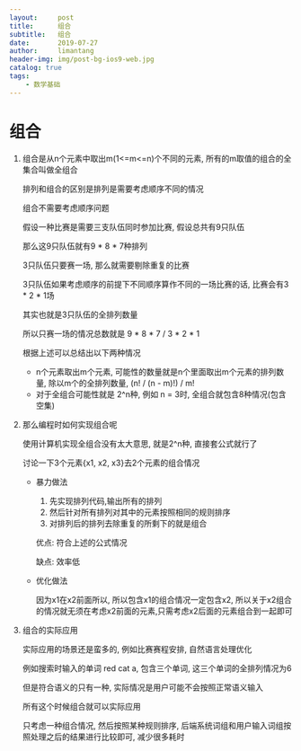 ```yaml
---
layout:     post
title:      组合
subtitle:   组合
date:       2019-07-27
author:     limantang
header-img: img/post-bg-ios9-web.jpg
catalog: true
tags:
    - 数学基础
---
```


# 组合

1. 组合是从n个元素中取出m(1<=m<=n)个不同的元素, 所有的m取值的组合的全集合叫做全组合

   排列和组合的区别是排列是需要考虑顺序不同的情况

   组合不需要考虑顺序问题

   

   假设一种比赛是需要三支队伍同时参加比赛, 假设总共有9只队伍

   那么这9只队伍就有9 * 8 * 7种排列

   3只队伍只要赛一场, 那么就需要剔除重复的比赛

   3只队伍如果考虑顺序的前提下不同顺序算作不同的一场比赛的话, 比赛会有3 * 2 * 1场

   其实也就是3只队伍的全排列数量

   所以只赛一场的情况总数就是 9 * 8 * 7 / 3 * 2 * 1

   根据上述可以总结出以下两种情况

   - n个元素取出m个元素, 可能性的数量就是n个里面取出m个元素的排列数量, 除以m个的全排列数量, (n! / (n - m)!) / m!
   - 对于全组合可能性就是 2^n种, 例如 n = 3时, 全组合就包含8种情况(包含空集)

2. 那么编程时如何实现组合呢

   使用计算机实现全组合没有太大意思, 就是2^n种, 直接套公式就行了

   讨论一下3个元素{x1, x2, x3}去2个元素的组合情况

   - 暴力做法

     1. 先实现排列代码,输出所有的排列
     2. 然后针对所有排列对其中的元素按照相同的规则排序
     3. 对排列后的排列去除重复的所剩下的就是组合

     优点: 符合上述的公式情况

     缺点: 效率低

   - 优化做法

     因为x1在x2前面所以, 所以包含x1的组合情况一定包含x2, 所以关于x2组合的情况就无须在考虑x2前面的元素,只需考虑x2后面的元素组合到一起即可

3. 组合的实际应用

   实际应用的场景还是蛮多的, 例如比赛赛程安排, 自然语言处理优化

   例如搜索时输入的单词 red cat a, 包含三个单词, 这三个单词的全排列情况为6

   但是符合语义的只有一种, 实际情况是用户可能不会按照正常语义输入

   所有这个时候组合就可以实际应用

   只考虑一种组合情况, 然后按照某种规则排序, 后端系统词组和用户输入词组按照处理之后的结果进行比较即可, 减少很多耗时
















